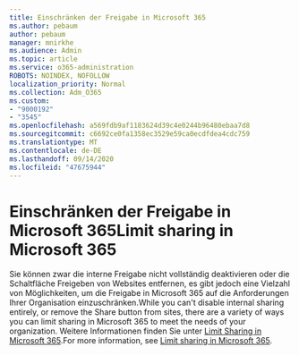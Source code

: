 ```yaml
---
title: Einschränken der Freigabe in Microsoft 365
ms.author: pebaum
author: pebaum
manager: mnirkhe
ms.audience: Admin
ms.topic: article
ms.service: o365-administration
ROBOTS: NOINDEX, NOFOLLOW
localization_priority: Normal
ms.collection: Adm_O365
ms.custom:
- "9000192"
- "3545"
ms.openlocfilehash: a569fdb9af1183624d39c4e0244b96480ebaa7d8
ms.sourcegitcommit: c6692ce0fa1358ec3529e59ca0ecdfdea4cdc759
ms.translationtype: MT
ms.contentlocale: de-DE
ms.lasthandoff: 09/14/2020
ms.locfileid: "47675944"
---
```

# <a name="limit-sharing-in-microsoft-365"></a><span data-ttu-id="3ec5b-102">Einschränken der Freigabe in Microsoft 365</span><span class="sxs-lookup"><span data-stu-id="3ec5b-102">Limit sharing in Microsoft 365</span></span>

<span data-ttu-id="3ec5b-103">Sie können zwar die interne Freigabe nicht vollständig deaktivieren oder die Schaltfläche Freigeben von Websites entfernen, es gibt jedoch eine Vielzahl von Möglichkeiten, um die Freigabe in Microsoft 365 auf die Anforderungen Ihrer Organisation einzuschränken.</span><span class="sxs-lookup"><span data-stu-id="3ec5b-103">While you can't disable internal sharing entirely, or remove the Share button from sites, there are a variety of ways you can limit sharing in Microsoft 365 to meet the needs of your organization.</span></span> <span data-ttu-id="3ec5b-104">Weitere Informationen finden Sie unter [Limit Sharing in Microsoft 365](https://docs.microsoft.com/Office365/Enterprise/microsoft-365-limit-sharing).</span><span class="sxs-lookup"><span data-stu-id="3ec5b-104">For more information, see [Limit sharing in Microsoft 365](https://docs.microsoft.com/Office365/Enterprise/microsoft-365-limit-sharing).</span></span>
